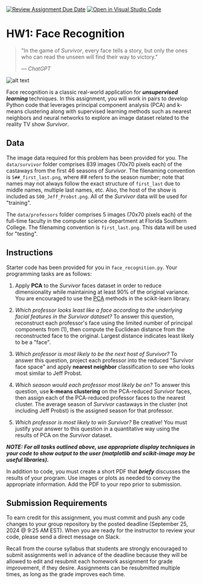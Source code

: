 [![Review Assignment Due Date](https://classroom.github.com/assets/deadline-readme-button-22041afd0340ce965d47ae6ef1cefeee28c7c493a6346c4f15d667ab976d596c.svg)](https://classroom.github.com/a/tRGDXHrn)
[![Open in Visual Studio Code](https://classroom.github.com/assets/open-in-vscode-2e0aaae1b6195c2367325f4f02e2d04e9abb55f0b24a779b69b11b9e10269abc.svg)](https://classroom.github.com/online_ide?assignment_repo_id=15879392&assignment_repo_type=AssignmentRepo)
# HW1: Face Recognition

> "In the game of _Survivor_, every face tells a story, but only the ones who can read the unseen will find their way to victory."
>
> &mdash; <cite>ChatGPT</cite>

![alt text](https://github.com/FloridaSouthernCS/csc4510-f24-hw1/blob/main/data/survivor_montage.png "Survivor Castaways")

Face recognition is a classic real-world application for **_unsupervised learning_** techniques. In this assignment, you will work in pairs to develop Python code that leverages principal component analysis (PCA) and k-means clustering along with supervised learning methods such as nearest neighbors and neural networks to explore an image dataset related to the reality TV show _Survivor_.

## Data

The image data required for this problem has been provided for you. The `data/survivor` folder comprises 839 images (70x70 pixels each) of the castaways from the first 46 seasons of _Survivor_. The filenaming convention is `S##_first_last.png`, where ## refers to the season number; note that names may not always follow the exact structure of `first_last` due to middle names, multiple last names, etc. Also, the host of the show is included as `S00_Jeff_Probst.png`. All of the _Survivor_ data will be used for "training".

The `data/professors` folder comprises 5 images (70x70 pixels each) of the full-time faculty in the computer science department at Florida Southern College. The filenaming convention is `first_last.png`. This data will be used for "testing".

## Instructions

Starter code has been provided for you in `face_recognition.py`. Your programming tasks are as follows:

1. Apply **PCA** to the _Survivor_ faces dataset in order to reduce dimensionality while maintaining at least 90% of the original variance. You are encouraged to use the [PCA](https://scikit-learn.org/stable/modules/generated/sklearn.decomposition.PCA.html) methods in the scikit-learn library.

2. _Which professor looks least like a face according to the underlying facial features in the Survivor dataset?_ To answer this question, reconstruct each professor's face using the limited number of principal components from (1), then compute the Euclidean distance from the reconstructed face to the original. Largest distance indicates least likely to be a "face".

3. _Which professor is most likely to be the next host of Survivor?_ To answer this question, project each professor into the reduced "Survivor face space" and apply **nearest neighbor** classification to see who looks most similar to Jeff Probst.

4. _Which season would each professor most likely be on?_ To answer this question, use **k-means clustering** on the PCA-reduced _Survivor_ faces, then assign each of the PCA-reduced professor faces to the nearest cluster. The average season of _Survivor_ castaways in the cluster (not including Jeff Probst) is the assigned season for that professor.

5. _Which professor is most likely to win Survivor?_ Be creative! You must justify your answer to this question in a quantitative way using the results of PCA on the _Survivor_ dataset.

**_NOTE: For all tasks outlined above, use appropriate display techniques in your code to show output to the user (matplotlib and scikit-image may be useful libraries)._**

In addition to code, you must create a short PDF that **_briefy_** discusses the results of your program. Use images or plots as needed to convey the appropriate information. Add the PDF to your repo prior to submission.

## Submission Requirements

To earn credit for this assignment, you must commit and push any code changes to your group repository by the posted deadline (September 25, 2024 @ 9:25 AM EST). When you are ready for the instructor to review your code, please send a direct message on Slack.

Recall from the course syllabus that students are strongly encouraged to submit assignments well in advance of the deadline because they will be allowed to edit and resubmit each homework assignment for grade improvement, if they desire. Assignments can be resubmitted multiple times, as long as the grade improves each time.
